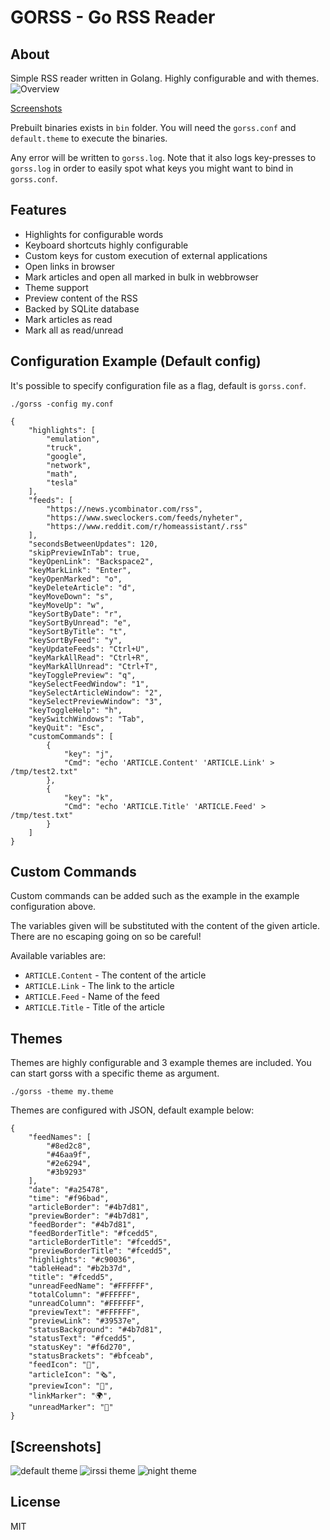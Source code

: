 # GORSS - Go RSS Reader

## About
Simple RSS reader written in Golang. Highly configurable and with themes.
![Overview](preview.png)

[Screenshots](#screenshots)

Prebuilt binaries exists in `bin` folder. You will need the `gorss.conf` and `default.theme` to execute
the binaries.

Any error will be written to `gorss.log`. Note that it also logs key-presses to `gorss.log` in order to 
easily spot what keys you might want to bind in `gorss.conf`.

## Features
- Highlights for configurable words
- Keyboard shortcuts highly configurable
- Custom keys for custom execution of external applications
- Open links in browser
- Mark articles and open all marked in bulk in webbrowser
- Theme support
- Preview content of the RSS
- Backed by SQLite database
- Mark articles as read
- Mark all as read/unread

## Configuration Example (Default config)
It's possible to specify configuration file as a flag, default is `gorss.conf`.
```
./gorss -config my.conf
```

```
{
    "highlights": [
        "emulation",
        "truck",
        "google",
        "network",
        "math",
        "tesla"
    ],
    "feeds": [
        "https://news.ycombinator.com/rss",
        "https://www.sweclockers.com/feeds/nyheter",
        "https://www.reddit.com/r/homeassistant/.rss"
    ],
    "secondsBetweenUpdates": 120,
    "skipPreviewInTab": true,
    "keyOpenLink": "Backspace2",
    "keyMarkLink": "Enter",
    "keyOpenMarked": "o",
    "keyDeleteArticle": "d",
    "keyMoveDown": "s",
    "keyMoveUp": "w",
    "keySortByDate": "r",
    "keySortByUnread": "e",
    "keySortByTitle": "t",
    "keySortByFeed": "y",
    "keyUpdateFeeds": "Ctrl+U",
    "keyMarkAllRead": "Ctrl+R",
    "keyMarkAllUnread": "Ctrl+T",
    "keyTogglePreview": "q",
    "keySelectFeedWindow": "1",
    "keySelectArticleWindow": "2",
    "keySelectPreviewWindow": "3",
    "keyToggleHelp": "h",
    "keySwitchWindows": "Tab",
    "keyQuit": "Esc",
    "customCommands": [
        { 
            "key": "j",
            "Cmd": "echo 'ARTICLE.Content' 'ARTICLE.Link' > /tmp/test2.txt"
        },
        { 
            "key": "k",
            "Cmd": "echo 'ARTICLE.Title' 'ARTICLE.Feed' > /tmp/test.txt"
        }
    ]
}
```

## Custom Commands
Custom commands can be added such as the example in the example configuration above.

The variables given will be substituted with the content of the given article. There are no escaping going on
so be careful!

Available variables are:
* `ARTICLE.Content` - The content of the article
* `ARTICLE.Link` - The link to the article
* `ARTICLE.Feed` - Name of the feed
* `ARTICLE.Title` - Title of the article

## Themes
Themes are highly configurable and 3 example themes are included. You can start gorss with a specific theme as argument.
```
./gorss -theme my.theme
```

Themes are configured with JSON, default example below:
```
{
    "feedNames": [
        "#8ed2c8",
        "#46aa9f",
        "#2e6294",
        "#3b9293"
    ],
    "date": "#a25478",
    "time": "#f96bad",
    "articleBorder": "#4b7d81",
    "previewBorder": "#4b7d81",
    "feedBorder": "#4b7d81",
    "feedBorderTitle": "#fcedd5",
    "articleBorderTitle": "#fcedd5",
    "previewBorderTitle": "#fcedd5",
    "highlights": "#c90036",
    "tableHead": "#b2b37d",
    "title": "#fcedd5",
    "unreadFeedName": "#FFFFFF",
    "totalColumn": "#FFFFFF",
    "unreadColumn": "#FFFFFF",
    "previewText": "#FFFFFF",
    "previewLink": "#39537e",
    "statusBackground": "#4b7d81",
    "statusText": "#fcedd5",
    "statusKey": "#f6d270",
    "statusBrackets": "#bfceab",
    "feedIcon": "🔖",
    "articleIcon": "🗞",
    "previewIcon": "📰",
    "linkMarker": "🌍",
    "unreadMarker": "🌟"
}
```

## [Screenshots]
![default theme](default.png)
![irssi theme](irssi.png)
![night theme](night.png)

## License
MIT
